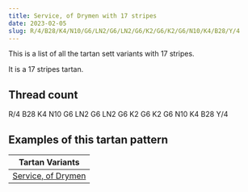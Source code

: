 ```yaml
---
title: Service, of Drymen with 17 stripes
date: 2023-02-05
slug: R/4/B28/K4/N10/G6/LN2/G6/LN2/G6/K2/G6/K2/G6/N10/K4/B28/Y/4
---
```

This is a list of all the tartan sett variants with 17 stripes.

It is a 17 stripes tartan.


## Thread count
R/4 B28 K4 N10 G6 LN2 G6 LN2 G6 K2 G6 K2 G6 N10 K4 B28 Y/4

## Examples of this tartan pattern

| Tartan Variants |
|---------------|
| [Service, of Drymen](/variants/r/4/b28/k4/n10/g6/ln2/g6/ln2/g6/k2/g6/k2/g6/n10/k4/b28/y/4-b304080-g008000-k000000-lne0e0e0-n808080-rc00000-yf0c000)||
